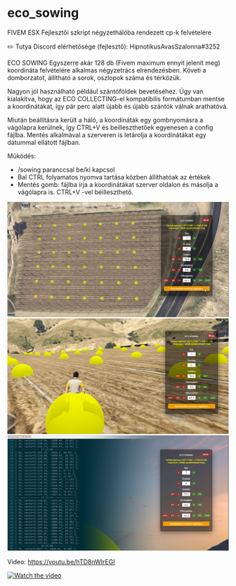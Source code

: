 # eco_sowing
FIVEM ESX Fejlesztői szkript négyzethálóba rendezett cp-k felvételére

:pencil2: Tutya Discord elérhetősége (fejlesztő): HipnotikusAvasSzalonna#3252

ECO SOWING
Egyszerre akár 128 db (Fivem maximum ennyit jelenít meg) koordináta felvételére alkalmas négyzetrács elrendezésben. Követi a domborzatot, állítható a sorok, oszlopok száma és térközük.

Nagyon jól használható például szántóföldek bevetéséhez. Úgy van kialakítva, hogy az ECO COLLECTING-el kompatibilis formátumban mentse a koordinátákat, így pár perc alatt újabb és újabb szántók válnak arathatóvá.

Miután beállításra került a háló, a koordináták egy gombnyomásra a vágólapra kerülnek, így CTRL+V és beilleszthetőek egyenesen a config fájlba.
Mentés alkalmával a szerveren is letárolja a koordinátákat egy dátummal ellátott fájlban.

Működés:
-	/sowing paranccsal be/ki kapcsol
-	Bal CTRL folyamatos nyomva tartása közben állíthatóak az értékek
-	Mentés gomb: fájlba írja a koordinátákat szerver oldalon és másolja a vágólapra is. CTRL+V -vel beilleszthető.


![ecosowing_1](https://github.com/Ekhion76/eco_sowing/blob/main/eco_sowing/preview_images/eco_sowing.jpg)
![ecosowing_2](https://github.com/Ekhion76/eco_sowing/blob/main/eco_sowing/preview_images/eco_sowing_2.jpg)
![ecosowing_3](https://github.com/Ekhion76/eco_sowing/blob/main/eco_sowing/preview_images/eco_sowing_3.jpg)

Video:
https://youtu.be/hTD8nWIrEGI

[![Watch the video](https://img.youtube.com/vi/hTD8nWIrEGI/sddefault.jpg)](https://youtu.be/hTD8nWIrEGI)
